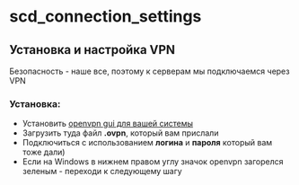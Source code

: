 # scd_connection_settings
## Установка и настройка VPN
Безопасность - наше все, поэтому к серверам мы подключаемся через VPN
### Установка:
* Установить [openvpn gui для вашей системы](https://openvpn.net/community-downloads/)
* Загрузить туда файл **.ovpn**, который вам прислали
* Подключиться с использованием **логина** и **пароля** который вам тоже дали)
* Если на Windows в нижнем правом углу значок openvpn загорелся зеленым - переходи к следующему шагу
